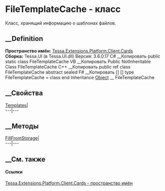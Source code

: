 # FileTemplateCache - класс
Класс, хранящий информацию о шаблонах файлов.
## __Definition
 **Пространство имён:**
[Tessa.Extensions.Platform.Client.Cards](N_Tessa_Extensions_Platform_Client_Cards.htm)  
 **Сборка:** Tessa.UI (в Tessa.UI.dll) Версия: 3.6.0.17
C# __Копировать
     public static class FileTemplateCache
VB __Копировать
     Public NotInheritable Class FileTemplateCache
C++ __Копировать
     public ref class FileTemplateCache abstract sealed
F# __Копировать
     [<AbstractClassAttribute>]
    [<SealedAttribute>]
    type FileTemplateCache = class end
Inheritance
    [Object](https://learn.microsoft.com/dotnet/api/system.object) __ FileTemplateCache
##  __Свойства
[Templates](P_Tessa_Extensions_Platform_Client_Cards_FileTemplateCache_Templates.htm)|  
---|---  
## __Методы
[FillFromStorage](M_Tessa_Extensions_Platform_Client_Cards_FileTemplateCache_FillFromStorage.htm)|  
---|---  
## __См. также
#### Ссылки
[Tessa.Extensions.Platform.Client.Cards - пространство
имён](N_Tessa_Extensions_Platform_Client_Cards.htm)
